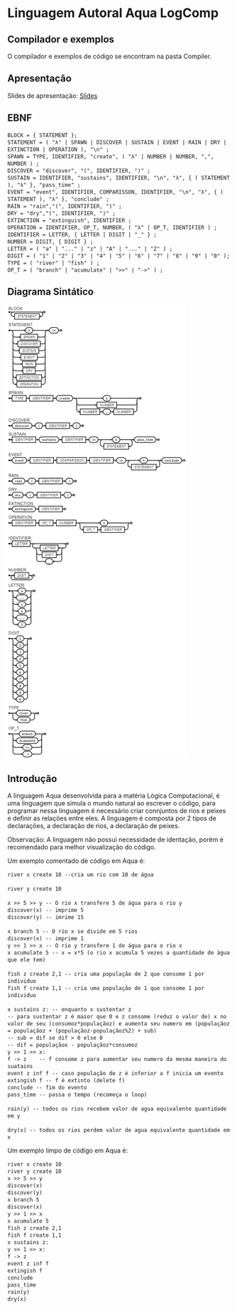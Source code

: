 
# Linguagem Autoral Aqua LogComp

## Compilador e exemplos

O compilador e exemplos de código se encontram na pasta Compiler.

## Apresentação

Slides de apresentação: [Slides](Apresentacao_Linguagem_de_Programação_Aqua.pdf)

## EBNF

``` 
BLOCK = { STATEMENT };
STATEMENT = ( "λ" | SPAWN | DISCOVER | SUSTAIN | EVENT | RAIN | DRY | EXTINCTION | OPERATION ), "\n" ;
SPAWN = TYPE, IDENTIFIER, "create", ( "λ" | NUMBER | NUMBER, ",", NUMBER ) ;
DISCOVER = "discover", "(", IDENTIFIER, ")" ;
SUSTAIN = IDENTIFIER, "sustains", IDENTIFIER, "\n", "λ", { ( STATEMENT ), "λ" }, "pass_time" ;
EVENT = "event", IDENTIFIER, COMPARISSON, IDENTIFIER, "\n", "λ", { ( STATEMENT ), "λ" }, "conclude" ;
RAIN = "rain","(", IDENTIFIER, ")" ;
DRY = "dry","(", IDENTIFIER, ")" ;
EXTINCTION = "extinguish", IDENTIFIER ; 
OPERATION = IDENTIFIER, OP_T, NUMBER, ( "λ" | OP_T, IDENTIFIER ) ;
IDENTIFIER = LETTER, { LETTER | DIGIT | "_" } ;
NUMBER = DIGIT, { DIGIT } ;
LETTER = ( "a" | "..." | "z" | "A" | "..." | "Z" ) ;
DIGIT = ( "1" | "2" | "3" | "4" | "5" | "6" | "7" | "8" | "9" | "0" );
TYPE = ( "river" | "fish" ) ;
OP_T = ( "branch" | "acumulate" | ">>" | "->" ) ;

```

## Diagrama Sintático

![Diagrama Sintático](DiagramaSintatico.png)

## Introdução

A linguagem Aqua desenvolvida para a matéria Lógica Computacional, é uma linguagem que simula o mundo natural ao escrever o código, para programar nessa linguagem é necessário criar connjuntos de rios e peixes e definir as relações entre eles. A linguagem é composta por 2 tipos de declarações, a declaração de rios, a declaração de peixes.

Observação: A linguagem não possui necessidade de identação, porém é recomendado para melhor visualização do código.

Um exemplo comentado de código em Aqua é:

```
river x create 10 --cria um rio com 10 de água

river y create 10

x >> 5 >> y -- O rio x transfere 5 de água para o rio y
discover(x) -- imprime 5
discover(y) -- imrime 15

x branch 5 -- O rio x se divide em 5 rios
discover(x) -- imprime 1
y >> 1 >> x -- O rio y transfere 1 de água para o rio x
x acumulate 5 -- x = x*5 (o rio x acumula 5 vezes a quantidade de água que ele tem)

fish z create 2,1 -- cria uma população de 2 que consome 1 por individuo
fish f create 1,1 -- cria uma população de 1 que consome 1 por individuo

x sustains z: -- enquanto x sustentar z 
-- para sustentar z é maior que 0 e z consome (reduz o valor de) x no valor de seu (consumoz*populaçãoz) e aumenta seu numero em (populaçãoz = populaçãoz + (populaçãoz-populaçãoz%2) + sub)
-- sub = dif se dif > 0 else 0
-- dif = populaçãox - populaçãoz*consumoz
y >> 1 >> x:
f -> z    -- f consome z para aumentar seu numero da mesma maneira do suatains
event z inf f -- caso população de z é inferior a f inicia um evento
extingish f -- f é extinto (delete f)
conclude -- fim do evento
pass_time -- passa o tempo (recomeça o loop)

rain(y) -- todos os rios recebem valor de agua equivalente quantidade em y

dry(x) -- todos os rios perdem valor de agua equivalente quantidade em x

```

Um exemplo limpo de código em Aqua é:

```
river x create 10
river y create 10
x >> 5 >> y
discover(x)
discover(y)
x branch 5
discover(x)
y >> 1 >> x
x acumulate 5
fish z create 2,1
fish f create 1,1
x sustains z:
y >> 1 >> x:
f -> z   
event z inf f 
extingish f
conclude
pass_time
rain(y)
dry(x)

```